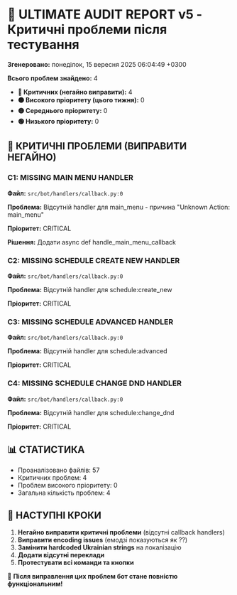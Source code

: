 # 🎯 ULTIMATE AUDIT REPORT v5 - Критичні проблеми після тестування

**Згенеровано:** понеділок, 15 вересня 2025 06:04:49 +0300

**Всього проблем знайдено:** 4

- **🔴 Критичних (негайно виправити):** 4
- **🟠 Високого пріоритету (цього тижня):** 0
- **🟡 Середнього пріоритету:** 0
- **🟢 Низького пріоритету:** 0

## 🔴 КРИТИЧНІ ПРОБЛЕМИ (ВИПРАВИТИ НЕГАЙНО)

### C1: MISSING MAIN MENU HANDLER

**Файл:** `src/bot/handlers/callback.py:0`

**Проблема:** Відсутній handler для main_menu - причина "Unknown Action: main_menu"

**Пріоритет:** CRITICAL

**Рішення:** Додати async def handle_main_menu_callback


### C2: MISSING SCHEDULE CREATE NEW HANDLER

**Файл:** `src/bot/handlers/callback.py:0`

**Проблема:** Відсутній handler для schedule:create_new

**Пріоритет:** CRITICAL


### C3: MISSING SCHEDULE ADVANCED HANDLER

**Файл:** `src/bot/handlers/callback.py:0`

**Проблема:** Відсутній handler для schedule:advanced

**Пріоритет:** CRITICAL


### C4: MISSING SCHEDULE CHANGE DND HANDLER

**Файл:** `src/bot/handlers/callback.py:0`

**Проблема:** Відсутній handler для schedule:change_dnd

**Пріоритет:** CRITICAL


## 📊 СТАТИСТИКА

- Проаналізовано файлів: 57
- Критичних проблем: 4
- Проблем високого пріоритету: 0
- Загальна кількість проблем: 4

## 🎯 НАСТУПНІ КРОКИ

1. **Негайно виправити критичні проблеми** (відсутні callback handlers)
2. **Виправити encoding issues** (емодзі показуються як ??)
3. **Замінити hardcoded Ukrainian strings** на локалізацію
4. **Додати відсутні переклади**
5. **Протестувати всі команди та кнопки**

🚀 **Після виправлення цих проблем бот стане повністю функціональним!**